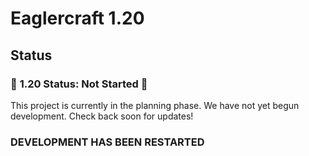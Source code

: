 # Eaglercraft 1.20
## Status

### 🚧 **1.20 Status: Not Started** 🚧

This project is currently in the planning phase. We have not yet begun development. Check back soon for updates!

### DEVELOPMENT HAS BEEN RESTARTED
